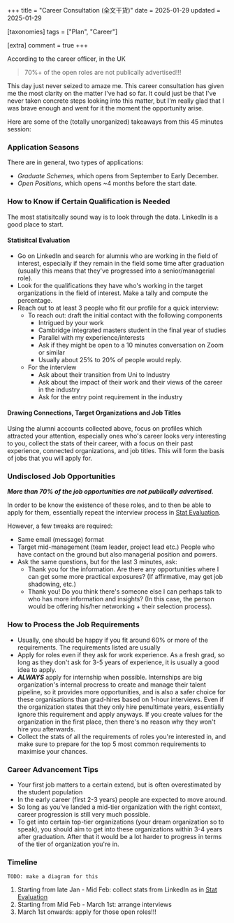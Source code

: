 +++
title = "Career Consultation (全文干货)"
date = 2025-01-29
updated = 2025-01-29

[taxonomies]
tags = ["Plan", "Career"]

[extra]
comment = true
+++

According to the career officer, in the UK

> 70%+ of the open roles are not publically advertised!!!

This day just never seized to amaze me. This career consultation has given me
the most clarity on the matter I've had so far. It could just be that I've
never taken concrete steps looking into this matter, but I'm really glad that I
was brave enough and went for it the moment the opportunity arise.

Here are some of the (totally unorganized) takeaways from this 45 minutes session:

### Application Seasons

There are in general, two types of applications:

* _Graduate Schemes_, which opens from September to Early December.
* _Open Positions_, which opens ~4 months before the start date.

### How to Know if Certain Qualification is Needed

The most statisitcally sound way is to look through the data. LinkedIn is a good
place to start.

#### Statisitcal Evaluation

* Go on LinkedIn and search for alumnis who are working in the field of interest,
    especially if they remain in the field some time after graduation (usually
this means that they've progressed into a senior/managerial role).
* Look for the qualifications they have who's working in the target organizations
    in the field of interest. Make a tally and compute the percentage.
* Reach out to at least 3 people who fit our profile for a quick interview:
    * To reach out: draft the initial contact with the following components
        * Intrigued by your work
        * Cambridge integrated masters student in the final year of studies
        * Parallel with my experience/interests
        * Ask if they might be open to a 10 minutes conversation on Zoom or similar
        * Usually about 25% to 20% of people would reply.
    * For the interview
        * Ask about their transition from Uni to Industry
        * Ask about the impact of their work and their views of the career in the industry
        * Ask for the entry point requirement in the industry

#### Drawing Connections, Target Organizations and Job Titles

Using the alumni accounts collected above, focus on profiles which attracted
your attention, especially ones who's career looks very interesting to you,
collect the stats of their career, with a focus on their past experience,
connected organizations, and job titles. This will form the basis of jobs
that you will apply for.

### Undisclosed Job Opportunities

***More than 70% of the job opportunities are not publically advertised.***

In order to be know the existence of these roles, and to then be able to
apply for them, essentially repeat the interview process in [Stat Evaluation](#statisitcal-evaluation).

However, a few tweaks are required:

* Same email (message) format
* Target mid-management (team leader, project lead etc.) People who have contact on the
    ground but also managerial position and powers.
* Ask the same questions, but for the last 3 minutes, ask:
    * Thank you for the information. Are there any opportunities where I can get some
        more practical exposures? (If affirmative, may get job shadowing, etc.)
    * Thank you! Do you think there's someone else I can perhaps talk to who has
        more information and insights? (In this case, the person would be offering
        his/her networking + their selection process).

### How to Process the Job Requirements

* Usually, one should be happy if you fit around 60% or more of the requirements.
    The requirements listed are usually 
* Apply for roles even if they ask for work experience. As a fresh grad, so long
    as they don't ask for 3-5 years of experience, it is usually a good idea to apply.
* ***ALWAYS*** apply for internship when possible. Internships are big organization's 
    internal procress to create and manage their talent pipeline, so it provides
    more opportunities, and is also a safer choice for these organisations than
    grad-hires based on 1-hour interviews. Even if the organization states that
    they only hire penultimate years, essentially ignore this requirement and apply
    anyways. If you create values for the organization in the first place, then
    there's no reason why they won't hire you afterwards.
* Collect the stats of all the requirements of roles you're interested in, and
    make sure to prepare for the top 5 most common requirements to maximise your chances.

### Career Advancement Tips

* Your first job matters to a certain extend, but is often overestimated by the student population
* In the early career (first 2-3 years) people are expected to move around.
* So long as you've landed a mid-tier organization with the right context,
    career progression is still very much possible.
* To get into certain top-tier organizations (your dream organization so to
    speak), you should aim to get into these organizations within 3-4 years after
    graduation. After that it would be a lot harder to progress in terms of the
    tier of organization you're in.

### Timeline
`TODO: make a diagram for this`
1. Starting from late Jan - Mid Feb: collect stats from LinkedIn as in [Stat Evaluation](#statisitcal-evaluation)
2. Starting from Mid Feb - March 1st: arrange interviews
3. March 1st onwards: apply for those open roles!!!
